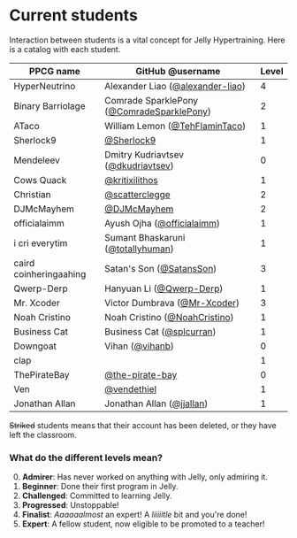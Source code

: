 # Current students

Interaction between students is a vital concept for Jelly Hypertraining. Here is a catalog with each student.

|PPCG name|GitHub @username|Level|
|---------|----------------|-----|
|HyperNeutrino|Alexander Liao ([@alexander-liao](https://github.com/alexander-liao))|4|
|Binary Barriolage|Comrade SparklePony ([@ComradeSparklePony](https://github.com/ComradeSparklePony))|2|
|ATaco|William Lemon ([@TehFlaminTaco](https://github.com/TehFlaminTaco))|1|
|Sherlock9|[@Sherlock9](https://github.com/Sherlock9)|1|
|Mendeleev|Dmitry Kudriavtsev ([@dkudriavtsev](https://github.com/dkudriavtsev))|0|
|Cows Quack|[@kritixilithos](https://github.com/kritixilithos)|1|
|Christian|[@scatterclegge](https://github.com/scatterclegge)|2|
|DJMcMayhem|[@DJMcMayhem](https://github.com/DJMcMayhem/)|2|
|officialaimm|Ayush Ojha ([@officialaimm](https://github.com/officialaimm))|1|
|i cri everytim|Sumant Bhaskaruni ([@totallyhuman](https://github.com/totallyhuman))|1|
|caird coinheringaahing|Satan's Son ([@SatansSon](https://github.com/SatansSon))|3|
|Qwerp-Derp|Hanyuan Li ([@Qwerp-Derp](https://github.com/Qwerp-Derp))|1|
|Mr. Xcoder|Victor Dumbrava ([@Mr-Xcoder](https://github.com/Mr-Xcoder))|3|
|Noah Cristino|Noah Cristino ([@NoahCristino](https://github.com/NoahCristino))|1|
|Business Cat|Business Cat ([@splcurran](https://github.com/splcurran))|1|
|Downgoat|Vihan ([@vihanb](https://github.com/vihanb))|0|
|clap||1|
|ThePirateBay|[@the-pirate-bay](https://github.com/the-pirate-bay)|0|
|Ven|[@vendethiel](https://github.com/vendethiel)|1|
|Jonathan Allan|Jonathan Allan ([@jjallan](https://github.com/jjallan))|1|

~~Striked~~ students means that their account has been deleted, or they have left the classroom.

### What do the different levels mean?

0. **Admirer**: Has never worked on anything with Jelly, only admiring it.
1. **Beginner**: Done their first program in Jelly.
2. **Challenged**: Committed to learning Jelly.
3. **Progressed**: Unstoppable!
4. **Finalist**: *Aaaaaalmost* an expert! A *liiiiitle* bit and you're done!
5. **Expert**: A fellow student, now eligible to be promoted to a teacher!
